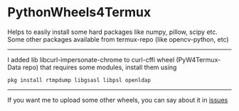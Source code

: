 # PythonWheels4Termux
Helps to easily install some hard packages like numpy, pillow, scipy etc. ​Some other packages available from termux-repo (like opencv-python, etc)

________________________________________

I added lib libcurl-impersonate-chrome to curl-cffi wheel (PyW4Termux-Data repo) that requires some modules, install them using
```
pkg install rtmpdump libgsasl libpsl openldap
```

________________________________________

If you want me to upload some other wheels, you can say about it in [issues](https://github.com/Loamf/PyW4Termux/issues)



